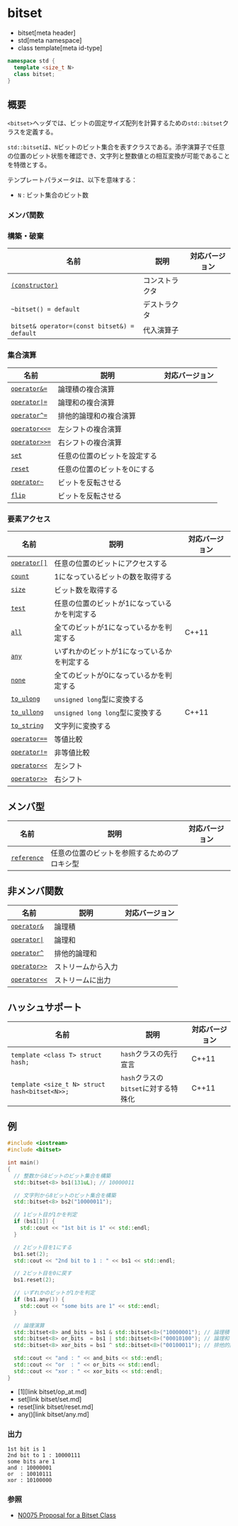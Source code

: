 # bitset
* bitset[meta header]
* std[meta namespace]
* class template[meta id-type]

```cpp
namespace std {
  template <size_t N>
  class bitset;
}
```

## 概要
`<bitset>`ヘッダでは、ビットの固定サイズ配列を計算するための`std::bitset`クラスを定義する。

`std::bitset`は、`N`ビットのビット集合を表すクラスである。添字演算子で任意の位置のビット状態を確認でき、文字列と整数値との相互変換が可能であることを特徴とする。


テンプレートパラメータは、以下を意味する：

- `N` : ビット集合のビット数


### メンバ関数
### 構築・破棄

| 名前 | 説明 | 対応バージョン |
|----------------------------------------------|----------------|-------|
| [`(constructor)`](bitset/op_constructor.md)        | コンストラクタ | |
| `~bitset() = default`                        | デストラクタ   | |
| `bitset& operator=(const bitset&) = default` | 代入演算子     | |


### 集合演算

| 名前 | 説明 | 対応バージョン |
|----------------------------------------------------------|------------------------------|-------|
| [`operator&=`](bitset/op_and_assign.md)                | 論理積の複合演算             | |
| [<code>operator&#x7C;=</code>](bitset/op_or_assign.md) | 論理和の複合演算             | |
| [`operator^=`](bitset/op_xor_assign.md)                | 排他的論理和の複合演算       | |
| [`operator<<=`](bitset/op_left_shift_assign.md)        | 左シフトの複合演算           | |
| [`operator>>=`](bitset/op_right_shift_assign.md)       | 右シフトの複合演算           | |
| [`set`](bitset/set.md)                                 | 任意の位置のビットを設定する | |
| [`reset`](bitset/reset.md)                             | 任意の位置のビットを0にする  | |
| [`operator~`](bitset/op_flip.md)                       | ビットを反転させる           | |
| [`flip`](bitset/flip.md)                               | ビットを反転させる           | |


### 要素アクセス

| 名前 | 説明 | 対応バージョン |
|--------------------------------------------|-----------------------------------------------|-------|
| [`operator[]`](bitset/op_at.md)          | 任意の位置のビットにアクセスする              | |
| [`count`](bitset/count.md)               | 1になっているビットの数を取得する             | |
| [`size`](bitset/size.md)                 | ビット数を取得する                            | |
| [`test`](bitset/test.md)                 | 任意の位置のビットが1になっているかを判定する | |
| [`all`](bitset/all.md)                   | 全てのビットが1になっているかを判定する       | C++11 |
| [`any`](bitset/any.md)                   | いずれかのビットが1になっているかを判定する   | |
| [`none`](bitset/none.md)                 | 全てのビットが0になっているかを判定する       | |
| [`to_ulong`](bitset/to_ulong.md)         | `unsigned long`型に変換する                   | |
| [`to_ullong`](bitset/to_ullong.md)       | `unsigned long long`型に変換する              | C++11 |
| [`to_string`](bitset/to_string.md)       | 文字列に変換する                              | |
| [`operator==`](bitset/op_equal.md)       | 等値比較                                      | |
| [`operator!=`](bitset/op_not_equal.md)   | 非等値比較                                    | |
| [`operator<<`](bitset/op_left_shift.md)  | 左シフト                                      | |
| [`operator>>`](bitset/op_right_shift.md) | 右シフト                                      | |


## メンバ型

| 名前 | 説明 | 対応バージョン |
|--------------------------------------|----------------------------------------------|-------|
| [`reference`](bitset/reference.md) | 任意の位置のビットを参照するためのプロキシ型 | |


## 非メンバ関数

| 名前 | 説明 | 対応バージョン |
|--------------------------------------------------|--------------------|-------|
| [`operator&`](bitset/op_and.md)                | 論理積             | |
| [<code>operator&#x7C;</code>](bitset/op_or.md) | 論理和             | |
| [`operator^`](bitset/op_xor.md)                | 排他的論理和       | |
| [`operator>>`](bitset/op_istream.md)           | ストリームから入力 | |
| [`operator<<`](bitset/op_ostream.md)           | ストリームに出力   | |


## ハッシュサポート

| 名前 | 説明 | 対応バージョン |
|-----------------------------------------------|--------------------------------------|-------|
| `template <class T> struct hash;`             | `hash`クラスの先行宣言               | C++11 |
| `template <size_t N> struct hash<bitset<N>>;` | `hash`クラスの`bitset`に対する特殊化 | C++11 |


## 例
```cpp example
#include <iostream>
#include <bitset>

int main()
{
  // 整数から8ビットのビット集合を構築
  std::bitset<8> bs1(131uL); // 10000011

  // 文字列から8ビットのビット集合を構築
  std::bitset<8> bs2("10000011");

  // 1ビット目が1かを判定
  if (bs1[1]) {
    std::cout << "1st bit is 1" << std::endl;
  }

  // 2ビット目を1にする
  bs1.set(2);
  std::cout << "2nd bit to 1 : " << bs1 << std::endl;

  // 2ビット目を0に戻す
  bs1.reset(2);

  // いずれかのビットが1かを判定
  if (bs1.any()) {
    std::cout << "some bits are 1" << std::endl;
  }

  // 論理演算
  std::bitset<8> and_bits = bs1 & std::bitset<8>("10000001"); // 論理積
  std::bitset<8> or_bits  = bs1 | std::bitset<8>("00010100"); // 論理和
  std::bitset<8> xor_bits = bs1 ^ std::bitset<8>("00100011"); // 排他的論理和

  std::cout << "and : " << and_bits << std::endl;
  std::cout << "or  : " << or_bits << std::endl;
  std::cout << "xor : " << xor_bits << std::endl;
}
```
* [1][link bitset/op_at.md]
* set[link bitset/set.md]
* reset[link bitset/reset.md]
* any()[link bitset/any.md]

### 出力
```
1st bit is 1
2nd bit to 1 : 10000111
some bits are 1
and : 10000001
or  : 10010111
xor : 10100000
```

### 参照
- [N0075 Proposal for a Bitset Class](http://www.open-std.org/jtc1/sc22/wg21/docs/papers/1991/WG21%201991/X3J16_91-0142%20WG21_N0075.pdf)
